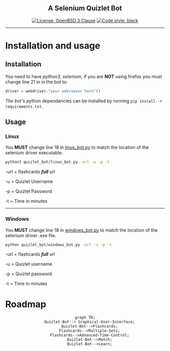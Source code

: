 <h2 align="center">A Selenium Quizlet Bot</h2>

<p align="center">
<a href="https://github.com/arozx/quizlet_bot/blob/main/LICENSE"><img alt="License: OpenBSD 3 Clause" src="https://img.shields.io/badge/licence-BSD%203--Clause-blueviolet"></a>
<a href="https://github.com/psf/black"><img alt="Code style: black" src="https://img.shields.io/badge/code%20style-black-000000.svg"></a>
</p>

---

# Installation and usage

## Installation

You need to have _python3_, _selenium_, if you are **NOT** using firefox you must change line 21 in in the bot to:
```python
driver = webdriver."your webrowser here"()
```
_The bot's_ python dependancies can be installed by running `pip install -r requirements.txt`.

## Usage

### Linux

You **MUST** change line 18 in [linux_bot.py](linux_bot.py) to match the location of the selenium driver executable.

```sh
python3 quizlet_bot/linux_bot.py -url -u -p -t
```

-url = flashcards **_full_** url

-u = Quizlet Username

-p = Quizlet Password

-t = Time in minutes

---

### Windows

You **MUST** change line 18 in [windows_bot.py](linux_bot.py) to match the location of the selenium driver .exe file.

```sh
python quizlet_bot/windows_bot.py -url -u -p -t
```

-url = flashcards **_full_** url

-u = Quizlet username

-p = Quizlet password

-t = Time in minutes

# Roadmap

<div align="center">

```mermaid
graph TD;
    Quizlet-Bot--> Graphical-User-Interface;
    Quizlet-Bot-->Flashcards;
    Flashcards-->Multiple-Sets;
    Flashcards-->Advanced-Time-Control;
    Quizlet-Bot-->Match;
    Quizlet-Bot-->Learn;
```
</div>